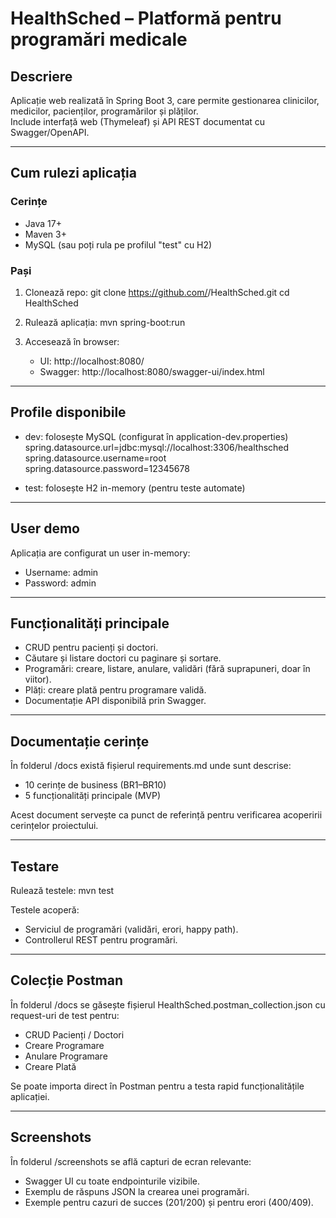 # HealthSched – Platformă pentru programări medicale

## Descriere
Aplicație web realizată în Spring Boot 3, care permite gestionarea clinicilor, medicilor, pacienților, programărilor și plăților.  
Include interfață web (Thymeleaf) și API REST documentat cu Swagger/OpenAPI.

---

## Cum rulezi aplicația

### Cerințe
- Java 17+
- Maven 3+
- MySQL (sau poți rula pe profilul "test" cu H2)

### Pași
1) Clonează repo:
   git clone https://github.com/<user>/HealthSched.git
   cd HealthSched

2) Rulează aplicația:
   mvn spring-boot:run

3) Accesează în browser:
   - UI: http://localhost:8080/
   - Swagger: http://localhost:8080/swagger-ui/index.html

---

## Profile disponibile
- dev: folosește MySQL (configurat în application-dev.properties)
  spring.datasource.url=jdbc:mysql://localhost:3306/healthsched
  spring.datasource.username=root
  spring.datasource.password=12345678

- test: folosește H2 in-memory (pentru teste automate)

---

## User demo
Aplicația are configurat un user in-memory:
- Username: admin
- Password: admin

---

## Funcționalități principale
- CRUD pentru pacienți și doctori.
- Căutare și listare doctori cu paginare și sortare.
- Programări: creare, listare, anulare, validări (fără suprapuneri, doar în viitor).
- Plăți: creare plată pentru programare validă.
- Documentație API disponibilă prin Swagger.

---

## Documentație cerințe
În folderul /docs există fișierul requirements.md unde sunt descrise:
- 10 cerințe de business (BR1–BR10)
- 5 funcționalități principale (MVP)

Acest document servește ca punct de referință pentru verificarea acoperirii cerințelor proiectului.

---

## Testare
Rulează testele:
mvn test

Testele acoperă:
- Serviciul de programări (validări, erori, happy path).
- Controllerul REST pentru programări.

---

## Colecție Postman
În folderul /docs se găsește fișierul HealthSched.postman_collection.json cu request-uri de test pentru:
- CRUD Pacienți / Doctori
- Creare Programare
- Anulare Programare
- Creare Plată

Se poate importa direct în Postman pentru a testa rapid funcționalitățile aplicației.

---

## Screenshots
În folderul /screenshots se află capturi de ecran relevante:
- Swagger UI cu toate endpointurile vizibile.
- Exemplu de răspuns JSON la crearea unei programări.
- Exemple pentru cazuri de succes (201/200) și pentru erori (400/409).

